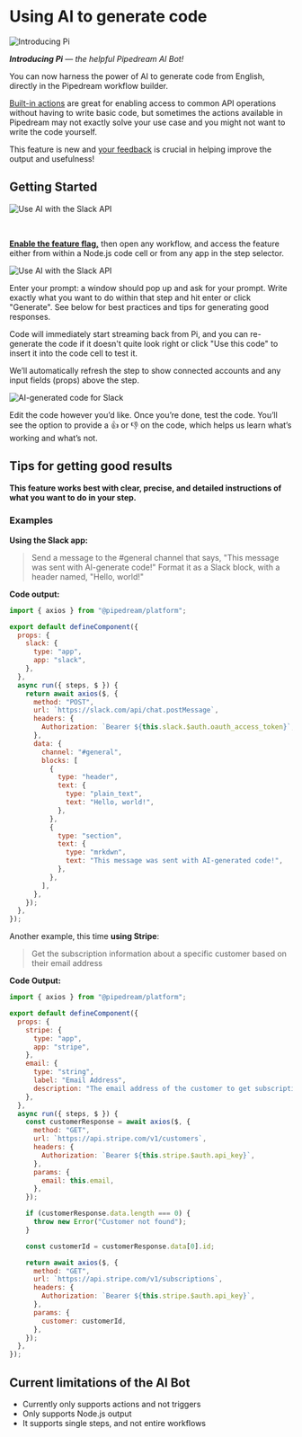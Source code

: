 # Using AI to generate code
![Introducing Pi]([https://res.cloudinary.com/pipedreamin/image/upload/v1685134013/image_5_yppihx.png](https://res.cloudinary.com/pipedreamin/image/upload/c_scale,w_425/v1685134013/image_5_yppihx.png))

_**Introducing Pi** — the helpful Pipedream AI Bot!_

<BetaFeatureNotice feature="Enable AI Code Generation in the Builder" />

You can now harness the power of AI to generate code from English, directly in the Pipedream workflow builder.

[Built-in actions](/workflows/steps/actions/) are great for enabling access to common API operations without having to write basic code, but sometimes the actions available in Pipedream may not exactly solve your use case and you might not want to write the code yourself.

This feature is new and [your feedback](https://pipedream.com/support) is crucial in helping improve the output and usefulness!

## Getting Started
<!-- <div>
<img alt="Use AI with the Slack API" width="700px" src="https://res.cloudinary.com/pipedreamin/image/upload/v1685130847/docs/generate-code-with-ai_kcsbvr.gif">
</div> -->
![Use AI with the Slack API](https://res.cloudinary.com/pipedreamin/image/upload/v1685130847/docs/generate-code-with-ai_kcsbvr.gif)

<br>

**[Enable the feature flag,](https://pipedream.com/user/alpha)** then open any workflow, and access the feature either from within a Node.js code cell or from any app in the step selector.

<!-- <div>
<img alt="Use AI with the Slack API" width="700px" src="https://res.cloudinary.com/pipedreamin/image/upload/v1685132186/docs/docs/Screenshot_2023-05-26_at_1.15.14_PM_c4p2qw.png">
</div> -->
![Use AI with the Slack API](https://res.cloudinary.com/pipedreamin/image/upload/v1685132186/docs/docs/Screenshot_2023-05-26_at_1.15.14_PM_c4p2qw.png)

Enter your prompt: a window should pop up and ask for your prompt. Write exactly what you want to do within that step and hit enter or click "Generate". See below for best practices and tips for generating good responses.

Code will immediately start streaming back from Pi, and you can re-generate the code if it doesn't quite look right or click "Use this code" to insert it into the code cell to test it.

We’ll automatically refresh the step to show connected accounts and any input fields (props) above the step. 

<!-- <div>
<img alt="AI-generated code for Slack" width="600px" src="https://res.cloudinary.com/pipedreamin/image/upload/v1685130847/docs/ai-generated-code_uzsr8q.png">
</div> -->
![AI-generated code for Slack](https://res.cloudinary.com/pipedreamin/image/upload/v1685130847/docs/ai-generated-code_uzsr8q.png)

Edit the code however you’d like. Once you’re done, test the code. You’ll see the option to provide a :+1: or :-1: on the code, which helps us learn what’s working and what’s not.

## Tips for getting good results
**This feature works best with clear, precise, and detailed instructions of what you want to do in your step.**

### Examples

**Using the Slack app:**
>Send a message to the #general channel that says, "This message was sent with AI-generate code!" Format it as a Slack block, with a header named, "Hello, world!"

**Code output:**
```javascript
import { axios } from "@pipedream/platform";

export default defineComponent({
  props: {
    slack: {
      type: "app",
      app: "slack",
    },
  },
  async run({ steps, $ }) {
    return await axios($, {
      method: "POST",
      url: `https://slack.com/api/chat.postMessage`,
      headers: {
        Authorization: `Bearer ${this.slack.$auth.oauth_access_token}`,
      },
      data: {
        channel: "#general",
        blocks: [
          {
            type: "header",
            text: {
              type: "plain_text",
              text: "Hello, world!",
            },
          },
          {
            type: "section",
            text: {
              type: "mrkdwn",
              text: "This message was sent with AI-generated code!",
            },
          },
        ],
      },
    });
  },
});
```

Another example, this time **using Stripe**:
>Get the subscription information about a specific customer based on their email address

**Code Output:**

```javascript
import { axios } from "@pipedream/platform";

export default defineComponent({
  props: {
    stripe: {
      type: "app",
      app: "stripe",
    },
    email: {
      type: "string",
      label: "Email Address",
      description: "The email address of the customer to get subscription information for",
    },
  },
  async run({ steps, $ }) {
    const customerResponse = await axios($, {
      method: "GET",
      url: `https://api.stripe.com/v1/customers`,
      headers: {
        Authorization: `Bearer ${this.stripe.$auth.api_key}`,
      },
      params: {
        email: this.email,
      },
    });

    if (customerResponse.data.length === 0) {
      throw new Error("Customer not found");
    }

    const customerId = customerResponse.data[0].id;

    return await axios($, {
      method: "GET",
      url: `https://api.stripe.com/v1/subscriptions`,
      headers: {
        Authorization: `Bearer ${this.stripe.$auth.api_key}`,
      },
      params: {
        customer: customerId,
      },
    });
  },
});
```

## Current limitations of the AI Bot
- Currently only supports actions and not triggers
- Only supports Node.js output
- It supports single steps, and not entire workflows
